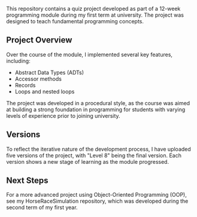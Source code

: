 This repository contains a quiz project developed as part of a 12-week programming module during my first term at university. The project was designed to teach fundamental programming concepts.

## Project Overview
Over the course of the module, I implemented several key features, including:

- Abstract Data Types (ADTs)
- Accessor methods
- Records
- Loops and nested loops

The project was developed in a procedural style, as the course was aimed at building a strong foundation in programming for students with varying levels of experience prior to joining university.

## Versions
To reflect the iterative nature of the development process, I have uploaded five versions of the project, with "Level 8" being the final version. Each version shows a new stage of learning as the module progressed.

## Next Steps
For a more advanced project using Object-Oriented Programming (OOP), see my HorseRaceSimulation repository, which was developed during the second term of my first year.

